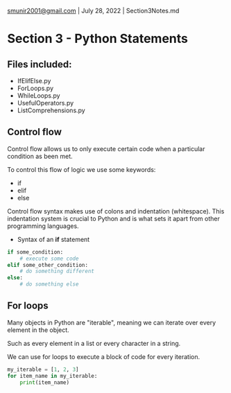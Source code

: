smunir2001@gmail.com | July 28, 2022 | Section3Notes.md
# Section 3 - Python Statements
## Files included:
* IfElifElse.py
* ForLoops.py
* WhileLoops.py
* UsefulOperators.py
* ListComprehensions.py
## Control flow
Control flow allows us to only execute certain code when a particular condition as been met.

To control this flow of logic we use some keywords:
* if
* elif
* else

Control flow syntax makes use of colons and indentation (whitespace).
This indentation system is crucial to Python and is what sets it apart from other programming languages.
* Syntax of an __if__ statement
```Python
if some_condition:
    # execute some code
elif some_other_condition:
    # do something different
else:
    # do something else
```
## For loops
Many objects in Python are "iterable", meaning we can iterate over every element in the object.

Such as every element in a list or every character in a string.

We can use for loops to execute a block of code for every iteration.
```Python
my_iterable = [1, 2, 3]
for item_name in my_iterable:
    print(item_name)
```